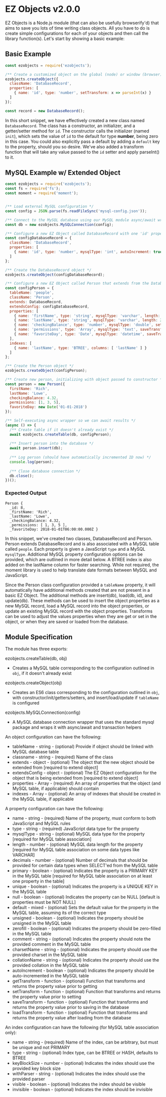 # EZ Objects v2.0.0

EZ Objects is a Node.js module (that can also be usefully browserify'd) that aims to save you lots of time 
writing class objects.  All you have to do is create simple configurations for each of your objects and then call
the library function(s).  Let's start by showing a basic example:

## Basic Example

```javascript
const ezobjects = require('ezobjects');

/** Create a customized object on the global (node) or window (browser) namespace */
ezobjects.createObject({
  className: 'DatabaseRecord',
  properties: [
    { name: 'id', type: 'number', setTransform: x => parseInt(x) }
  ]
});

const record = new DatabaseRecord();
```

In this short snippet, we have effectively created a new class named `DatabaseRecord`.  The class
has a constructor, an initializer, and a getter/setter method for `id`.  The constructor calls the
initializer (named `init`), which sets the value of `id` to the default for type **number**, being
zero in this case.  You could also explicitly pass a default by adding a `default` key to the property,
should you so desire.  We've also added a transform function that will take any value passed to the `id`
setter and apply parseInt() to it.

## MySQL Example w/ Extended Object

```javascript
const ezobjects = require('ezobjects');
const fs = require('fs');
const moment = require('moment');


/** Load external MySQL configuration */
const config = JSON.parse(fs.readFileSync('mysql-config.json'));

/** Connect to the MySQL database using our MySQL module async/await wrapper */
const db = new ezobjects.MySQLConnection(config);

/** Configure a new EZ Object called DatabaseRecord with one 'id' property that contains extended MySQL configuration settings */
const configDatabaseRecord = {
  className: 'DatabaseRecord',
  properties: [
    { name: 'id', type: 'number', mysqlType: 'int', autoIncrement: true, primary: true, setTransform: x => parseInt(x) }
  ]
};

/** Create the DatabaseRecord object */
ezobjects.createObject(configDatabaseRecord);

/** Configure a new EZ Object called Person that extends from the DatabaseRecord object and adds several additional properties and a MySQL index */
const configPerson = {
  tableName: 'people',
  className: 'Person',
  extends: DatabaseRecord,
  extendsConfig: configDatabaseRecord,
  properties: [
    { name: 'firstName', type: 'string', mysqlType: 'varchar', length: 20 },
    { name: 'lastName', type: 'string', mysqlType: 'varchar', length: 20 },
    { name: 'checkingBalance', type: 'number', mysqlType: 'double', setTransform: x => parseFloat(x) },
    { name: 'permissions', type: 'Array', mysqlType: 'text', saveTransform: x => x.join(','), loadTransform: x => x.split(',') },
    { name: 'favoriteDay', type: 'Date', mysqlType: 'datetime', saveTransform: x => moment(x).format('Y-MM-DD HH:mm:ss'), loadTransform: x => new Date(x) }
  ],
  indexes: [
    { name: 'lastName', type: 'BTREE', columns: [ 'lastName' ] }
  ]
};

/** Create the Person object */
ezobjects.createObject(configPerson);

/** Create new person, initializing with object passed to constructor */
const person = new Person({
  firstName: 'Rich',
  lastName: 'Lowe',
  checkingBalance: 4.32,
  permissions: [1, 3, 5],
  favoriteDay: new Date('01-01-2018')
});

/** Self-executing async wrapper so we can await results */
(async () => {
  /** Create table if it doesn't already exist */
  await ezobjects.createTable(db, configPerson);
  
  /** Insert person into the database */
  await person.insert(db);
  
  /** Log person (should have automatically incremented ID now) */
  console.log(person);
  
  /** Close database connection */
  db.close();
})();
```

### Expected Output

```
Person {
  _id: 8,
  _firstName: 'Rich',
  _lastName: 'Lowe',
  _checkingBalance: 4.32,
  _permissions: [ 1, 3, 5 ],
  _favoriteDay: 2018-01-01T06:00:00.000Z }
```

In this snippet, we've created two classes, DatabaseRecord and Person.  Person extends DatabaseRecord and is also associated with
a MySQL table called `people`.  Each property is given a JavaScript `type` and a MySQL `mysqlType`.  Additional MySQL property
configuration options can be provided, which are outlined in more detail below.  A BTREE index is also added on the lastName column
for faster searching.  While not required, the moment library is used to help translate date formats between MySQL and JavaScript.

Since the Person class configuration provided a `tableName` property, it will automatically have additional methods created that are
not present in a basic EZ Object.  The additional methods are insert(db), load(db, id), and update(db).  These methods can be used to
insert the object properties as a new MySQL record, load a MySQL record into the object properties, or update an existing MySQL record 
with the object properties.  Transforms can be used to adjust the values properties when they are get or set in the object, or when they
are saved or loaded from the database.

## Module Specification

The module has three exports:

ezobjects.createTable(db, obj)
* Creates a MySQL table corresponding to the configuration outlined in `obj`, if it doesn't already exist

ezobjects.createObject(obj)
* Creates an ES6 class corresponding to the configuration outlined in `obj`, with constructor/init/getters/setters, and insert/load/update if `tableName` is configured

ezobjects.MySQLConnection(config)
* A MySQL database connection wrapper that uses the standard mysql package and wraps it with async/await and transaction helpers

An object configuration can have the following:

* tableName - string - (optional) Provide if object should be linked with MySQL database table
* classname - string - (required) Name of the class
* extends - object - (optional) The object that the new object should be extended from [required to extend object]
* extendsConfig - object - (optional) The EZ Object configuration for the object that is being extended from [required to extend object]
* properties - Array - (required) An array of properties that the object (and MySQL table, if applicable) should contain
* indexes - Array - (optional) An array of indexes that should be created in the MySQL table, if applicable

A property configuration can have the following:

* name - string - (required) Name of the property, must conform to both JavaScript and MySQL rules
* type - string - (required) JavaScript data type for the property
* mysqlType - string - (optional) MySQL data type for the property [required for MySQL table association]
* length - number - (optional) MySQL data length for the property [required for MySQL table association on some data types like VARCHAR]
* decimals - number - (optional) Number of decimals that should be provided for certain data types when SELECT'ed from the MySQL table
* primary - boolean - (optional) Indicates the property is a PRIMARY KEY in the MySQL table [required for MySQL table association on at least one property in the table]
* unique - boolean - (optional) Indicates the property is a UNIQUE KEY in the MySQL table
* null - boolean - (optional) Indicates the property can be NULL [default is properties must be NOT NULL]
* default - mixed - (optional) Sets the default value for the property in the MySQL table, assuming its of the correct type
* unsigned - boolean - (optional) Indicates the property should be unsigned in the MySQL table
* zerofill - boolean - (optional) Indicates the property should be zero-filled in the MySQL table
* comment - string - (optional) Indicates the property should note the provided comment in the MySQL table
* charsetName - string - (optional) Indicates the property should use the provided charset in the MySQL table
* collationName - string - (optional) Indicates the property should use the provided collation in the MySQL table
* autoIncrement - boolean - (optional) Indicates the property should be auto-incremented in the MySQL table
* getTransform - function - (optional) Function that transforms and returns the property value prior to getting
* setTransform - function - (optional) Function that transforms and returns the property value prior to setting
* saveTransform - function - (optional) Function that transforms and returns the property value prior to saving in the database
* loadTransform - function - (optional) Function that transforms and returns the property value after loading from the database

An index configuration can have the following (for MySQL table association only):

* name - string - (required) Name of the index, can be arbitrary, but must be unique and not PRIMARY
* type - string - (optional) Index type, can be BTREE or HASH, defaults to BTREE
* keyBlockSize - number - (optional) Indicates the index should use the provided key block size
* withParser - string - (optional) Indicates the index should use the provided parser
* visible - boolean - (optional) Indicates the index should be visible
* invisible - boolean - (optional) Indicates the index should be invisible
